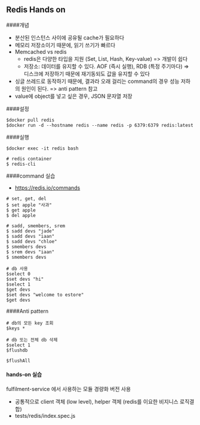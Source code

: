 ## Redis Hands on

####개념
* 분산된 인스턴스 사이에 공유될 cache가 필요하다
* 메모리 저장소이기 때문에, 읽기 쓰기가 빠르다
* Memcached vs redis
  - redis은 다양한 타입을 지원 (Set, List, Hash, Key-value) => 개발이 쉽다
  - 저장소: 데이터를 유지할 수 있다. AOF (즉시 실행), RDB (특정 주기마다) => 디스크에 저장하기 때문에 재기동되도 값을 유지할 수 있다
* 싱글 쓰레드로 동작하기 때문에, 결과라 오래 걸리는 command의 경우 성능 저하의 원인이 된다. => anti pattern 참고
* value에 object를 넣고 싶은 경우, JSON 문자열 저장

####설정
```
$docker pull redis
$docker run -d --hostname redis --name redis -p 6379:6379 redis:latest
```

####실행
```
$docker exec -it redis bash

# redis container
$ redis-cli
```

####command 실습
* https://redis.io/commands
```
# set, get, del
$ set apple "사과"
$ get apple
$ del apple

# sadd, smembers, srem
$ sadd devs "jade"
$ sadd devs "iaan"
$ sadd devs "chloe"
$ smembers devs
$ srem devs "iaan"
$ smembers devs

# db 사용
$select 0
$set devs "hi"
$select 1
$get devs
$set devs "welcome to estore"
$get devs
```

####Anti pattern
```
# db의 모든 key 조회
$keys *

# db 또는 전체 db 삭제
$select 1
$flushdb

$flushAll
```

#### hands-on 실습
fulfilment-service 에서 사용하는 모듈 경량화 버전 사용

* 공통적으로 client 객체 (low level), helper 객체 (redis를 이요한 비지니스 로직결합)
* tests/redis/index.spec.js
